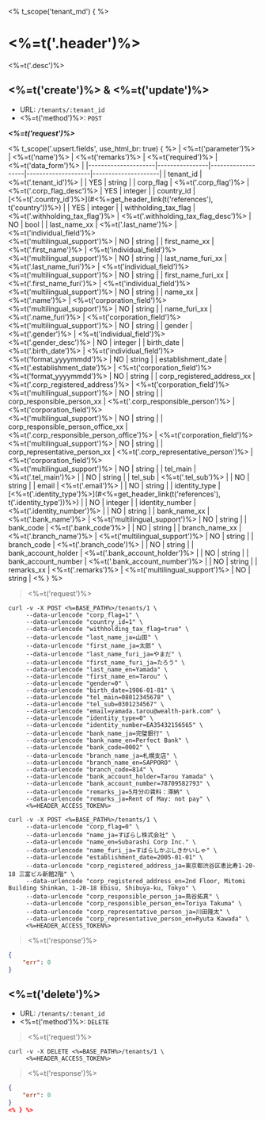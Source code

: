 <% t_scope('tenant_md') { %>
# <%=t('.header')%>

<%=t('.desc')%>

## <%=t('create')%> & <%=t('update')%>

- URL: `/tenants/:tenant_id`
- <%=t('method')%>: `POST`

***<%=t('request')%>***

<% t_scope('.upsert.fields', use_html_br: true) { %>
| <%=t('parameter')%> | <%=t('name')%> | <%=t('remarks')%> | <%=t('required')%> | <%=t('data_form')%> |
|---------------------|----------------|-------------------|--------------------|---------------------|
| tenant_id | <%=t('.tenant_id')%> | | YES | string |
| corp_flag | <%=t('.corp_flag')%> | <%=t('.corp_flag_desc')%> | YES | integer |
| country_id | [<%=t('.country_id')%>](#<%=get_header_link(t('references'), t('country'))%>) | | YES | integer |
| withholding_tax_flag | <%=t('.withholding_tax_flag')%> | <%=t('.withholding_tax_flag_desc')%> | NO | bool |
| last_name_xx | <%=t('.last_name')%> | <%=t('individual_field')%><br><%=t('multilingual_support')%> | NO | string |
| first_name_xx | <%=t('.first_name')%> | <%=t('individual_field')%><br><%=t('multilingual_support')%> | NO | string |
| last_name_furi_xx | <%=t('.last_name_furi')%> | <%=t('individual_field')%><br><%=t('multilingual_support')%> | NO | string |
| first_name_furi_xx | <%=t('.first_name_furi')%> | <%=t('individual_field')%><br><%=t('multilingual_support')%> | NO | string |
| name_xx | <%=t('.name')%> | <%=t('corporation_field')%><br><%=t('multilingual_support')%> | NO | string |
| name_furi_xx | <%=t('.name_furi')%> | <%=t('corporation_field')%><br><%=t('multilingual_support')%> | NO | string |
| gender | <%=t('.gender')%> | <%=t('individual_field')%><br><%=t('.gender_desc')%> | NO | integer |
| birth_date | <%=t('.birth_date')%> | <%=t('individual_field')%><br><%=t('format_yyyymmdd')%> | NO | string |
| establishment_date | <%=t('.establishment_date')%> | <%=t('corporation_field')%><br><%=t('format_yyyymmdd')%> | NO | string |
| corp_registered_address_xx | <%=t('.corp_registered_address')%> | <%=t('corporation_field')%><br><%=t('multilingual_support')%> | NO | string |
| corp_responsible_person_xx | <%=t('.corp_responsible_person')%> | <%=t('corporation_field')%><br><%=t('multilingual_support')%> | NO | string |
| corp_responsible_person_office_xx | <%=t('.corp_responsible_person_office')%> | <%=t('corporation_field')%><br><%=t('multilingual_support')%> | NO | string |
| corp_representative_person_xx | <%=t('.corp_representative_person')%> | <%=t('corporation_field')%><br><%=t('multilingual_support')%> | NO | string |
| tel_main | <%=t('.tel_main')%> | | NO | string |
| tel_sub | <%=t('.tel_sub')%> | | NO | string |
| email | <%=t('.email')%> | | NO | string |
| identity_type | [<%=t('.identity_type')%>](#<%=get_header_link(t('references'), t('.identity_type'))%>) | | NO | integer |
| identity_number | <%=t('.identity_number')%> | | NO | string |
| bank_name_xx | <%=t('.bank_name')%> | <%=t('multilingual_support')%> | NO | string |
| bank_code | <%=t('.bank_code')%> | | NO | string |
| branch_name_xx | <%=t('.branch_name')%> | <%=t('multilingual_support')%> | NO | string |
| branch_code | <%=t('.branch_code')%> | | NO | string |
| bank_account_holder | <%=t('.bank_account_holder')%> | | NO | string |
| bank_account_number | <%=t('.bank_account_number')%> | | NO | string |
| remarks_xx | <%=t('.remarks')%> | <%=t('multilingual_support')%> | NO | string |
<% } %>

> <%=t('request')%>

```shell
curl -v -X POST <%=BASE_PATH%>/tenants/1 \
     --data-urlencode "corp_flag=1" \
     --data-urlencode "country_id=1" \
     --data-urlencode "withholding_tax_flag=true" \
     --data-urlencode "last_name_ja=山田" \
     --data-urlencode "first_name_ja=太郎" \
     --data-urlencode "last_name_furi_ja=やまだ" \
     --data-urlencode "first_name_furi_ja=たろう" \
     --data-urlencode "last_name_en=Yamada" \
     --data-urlencode "first_name_en=Tarou" \
     --data-urlencode "gender=0" \
     --data-urlencode "birth_date=1986-01-01" \
     --data-urlencode "tel_main=08012345678" \
     --data-urlencode "tel_sub=0301234567" \
     --data-urlencode "email=yamada.tarou@wealth-park.com" \
     --data-urlencode "identity_type=0" \
     --data-urlencode "identity_number=EA35432156565" \
     --data-urlencode "bank_name_ja=完璧銀行" \
     --data-urlencode "bank_name_en=Perfect Bank" \
     --data-urlencode "bank_code=0002" \
     --data-urlencode "branch_name_ja=札幌支店" \
     --data-urlencode "branch_name_en=SAPPORO" \
     --data-urlencode "branch_code=814" \
     --data-urlencode "bank_account_holder=Tarou Yamada" \
     --data-urlencode "bank_account_number=78709582793" \
     --data-urlencode "remarks_ja=5月分の賃料：滞納" \
     --data-urlencode "remarks_ja=Rent of May: not pay" \
     <%=HEADER_ACCESS_TOKEN%>
```

```shell
curl -v -X POST <%=BASE_PATH%>/tenants/1 \
     --data-urlencode "corp_flag=0" \
     --data-urlencode "name_ja=すばらし株式会社" \
     --data-urlencode "name_en=Subarashi Corp Inc." \
     --data-urlencode "name_furi_ja=すばらしかぶしきかいしゃ" \
     --data-urlencode "establishment_date=2005-01-01" \
     --data-urlencode "corp_registered_address_ja=東京都渋谷区恵比寿1-20-18 三富ビル新館2階" \
     --data-urlencode "corp_registered_address_en=2nd Floor, Mitomi Building Shinkan, 1-20-18 Ebisu, Shibuya-ku, Tokyo" \
     --data-urlencode "corp_responsible_person_ja=鳥谷拓真" \
     --data-urlencode "corp_responsible_person_en=Toriya Takuma" \
     --data-urlencode "corp_representative_person_ja=川田隆太" \
     --data-urlencode "corp_representative_person_en=Ryuta Kawada" \
     <%=HEADER_ACCESS_TOKEN%>
```

> <%=t('response')%>

```json
{
    "err": 0
}
```

## <%=t('delete')%>

- URL: `/tenants/:tenant_id`
- <%=t('method')%>: `DELETE`

> <%=t('request')%>

```shell
curl -v -X DELETE <%=BASE_PATH%>/tenants/1 \
     <%=HEADER_ACCESS_TOKEN%>
```

> <%=t('response')%>

```json
{
    "err": 0
}
<% } %>
